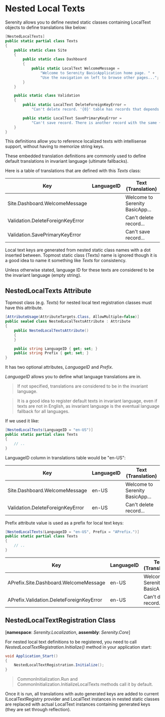 # Nested Local Texts

Serenity allows you to define nested static classes containing LocalText objects to define translations like below:

```cs
[NestedLocalTexts]
public static partial class Texts
{
    public static class Site
    {
        public static class Dashboard
        {
            public static LocalText WelcomeMessage =
                "Welcome to Serenity BasicApplication home page. " +
                "Use the navigation on left to browse other pages...";
        }
    }

    public static class Validation
    {
        public static LocalText DeleteForeignKeyError =
            "Can't delete record. '{0}' table has records that depends on this one!";

        public static LocalText SavePrimaryKeyError =
            "Can't save record. There is another record with the same {1} value!";
    }
}
```

This definitions allow you to reference localized texts with intellisense support, without having to memorize string keys.

These embedded translation definitions are commonly used to define default translations in invariant language (ultimate fallbacks).

Here is a table of translations that are defined with this *Texts* class:

Key                             |LanguageID|Text (Translation)
--------------------------------|----------|-------------------------------
Site.Dashboard.WelcomeMessage   |          |Welcome to Serenity BasicApp...
Validation.DeleteForeignKeyError|          |Can't delete record...
Validation.SavePrimaryKeyError  |          |Can't save record...

Local text keys are generated from nested static class names with a dot inserted between. Topmost static class (Texts) name is ignored though it is a good idea to name it something like *Texts* for consistency.

Unless otherwise stated, language ID for these texts are considered to be the invariant language (empty string).

## NestedLocalTexts Attribute

Topmost class (e.g. *Texts*) for nested local text registration classes must have this attribute.

```cs
[AttributeUsage(AttributeTargets.Class, AllowMultiple=false)]
public sealed class NestedLocalTextsAttribute : Attribute
{
    public NestedLocalTextsAttribute()
    {
    }

    public string LanguageID { get; set; }
    public string Prefix { get; set; }
}
```

It has two optional attributes, *LanguageID* and *Prefix*.

*LanguageID* allows you to define what language translations are in.

> If not specified, translations are considered to be in the invariant language.

> It is a good idea to register default texts in invariant language, even if texts are not in English, as invariant language is the eventual language fallback for all languages.

If we used it like:

```cs
[NestedLocalTexts(LanguageID = "en-US")]
public static partial class Texts
{
    // ..
}
```

LanguageID column in translations table would be "en-US":

Key                             |LanguageID|Text (Translation)
--------------------------------|----------|-------------------------------
Site.Dashboard.WelcomeMessage   |en-US     |Welcome to Serenity BasicApp...
Validation.DeleteForeignKeyError|en-US     |Can't delete record...

Prefix attribute value is used as a prefix for local text keys:

```cs
[NestedLocalTexts(LanguageID = "en-US", Prefix = "APrefix.")]
public static partial class Texts
{
    // ..
}
```

Key                                        |LanguageID|Text (Translation)
-------------------------------------------|----------|-------------------------------
APrefix.Site.Dashboard.WelcomeMessage      |en-US     |Welcome to Serenity BasicApp...
APrefix.Validation.DeleteForeignKeyError   |en-US     |Can't delete record...


## NestedLocalTextRegistration Class

[**namespace**: *Serenity.Localization*, **assembly**: *Serenity.Core*]

For nested local text definitions to be registered, you need to call *NestedLocalTextRegistration.Initialize()* method in your application start:

```cs
void Application_Start()
{
    NestedLocalTextRegistration.Initialize();
}
```

> CommonInitialization.Run and CommonInitialization.InitializeLocalTexts methods call it by default.

Once it is run, all translations with auto generated keys are added to current ILocalTextRegistry provider and LocalText instances in nested static classes are replaced with actual LocalText instances containing generated keys (they are set through reflection).


